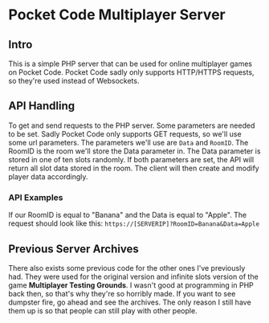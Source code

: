 # Pocket Code Multiplayer Server
## Intro
This is a simple PHP server that can be used for online multiplayer games on Pocket Code. Pocket Code sadly only supports HTTP/HTTPS requests, so they're used instead of Websockets.

## API Handling
To get and send requests to the PHP server. Some parameters are needed to be set. Sadly Pocket Code only supports GET requests, so we'll use some url parameters.
The parameters we'll use are `Data` and `RoomID`. The RoomID is the room we'll store the Data parameter in. The Data parameter is stored in one of ten slots randomly. If both parameters are set, the API will return all slot data stored in the room. The client will then create and modify player data accordingly.
### API Examples
If our RoomID is equal to "Banana" and the Data is equal to "Apple". The request should look like this:
`https://[SERVERIP]?RoomID=Banana&Data=Apple`

## Previous Server Archives
There also exists some previous code for the other ones I've previously had. They were used for the original version and infinite slots version of the game **Multiplayer Testing Grounds**. I wasn't good at programming in PHP back then, so that's why they're so horribly made. If you want to see dumpster fire, go ahead and see the archives. The only reason I still have them up is so that people can still play with other people.
